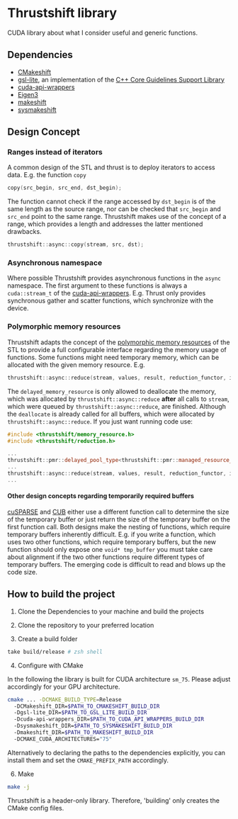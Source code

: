 # Thrustshift library

CUDA library about what I consider useful and generic functions.

## Dependencies

* [CMakeshift](https://github.com/mbeutel/CMakeshift)
* [gsl-lite](https://github.com/gsl-lite/gsl-lite), an implementation of the [C++ Core Guidelines Support Library](https://isocpp.github.io/CppCoreGuidelines/CppCoreGuidelines#S-gsl)
* [cuda-api-wrappers](https://github.com/eyalroz/cuda-api-wrappers)
* [Eigen3](https://gitlab.com/libeigen/eigen)
* [makeshift](https://github.com/mbeutel/makeshift)
* [sysmakeshift](https://github.com/mbeutel/sysmakeshift)

## Design Concept

### Ranges instead of iterators

A common design of the STL and thrust is to deploy iterators to access data. E.g. the function `copy`

```cpp
copy(src_begin, src_end, dst_begin);
```

The function cannot check if the range accessed by `dst_begin` is of the same
length as the source range, nor can be checked that `src_begin` and `src_end` point
to the same range. Thrustshift makes use of the concept of a range, which provides
a length and addresses the latter mentioned drawbacks.

```cpp
thrustshift::async::copy(stream, src, dst);
```

### Asynchronous namespace

Where possible Thrustshift provides asynchronous functions in the `async` namespace.
The first argument to these functions is always a `cuda::stream_t` of the [cuda-api-wrappers](https://github.com/eyalroz/cuda-api-wrappers).
E.g. Thrust only provides synchronous gather and scatter functions, which synchronize with
the device.

### Polymorphic memory resources

Thrustshift adapts the concept of the [polymorphic memory resources](https://en.cppreference.com/w/cpp/memory/memory_resource) of the STL
to provide a full configurable interface regarding the memory usage of functions. Some functions might
need temporary memory, which can be allocated with the given memory resource. E.g.

```cpp
thrustshift::async::reduce(stream, values, result, reduction_functor, initial_value, delayed_memory_resource);
```

The `delayed_memory_resource` is only allowed to deallocate the memory, which was allocated by `thrustshift::async::reduce` **after**
all calls to `stream`, which were queued by `thrustshift::async::reduce`, are finished. Although the `deallocate` is already called
for all buffers, which were allocated by `thrustshift::async::reduce`. If you just want running code use:

```cpp
#include <thrustshift/memory_resource.h>
#include <thrustshift/reduction.h>

...
thrustshift::pmr::delayed_pool_type<thrustshift::pmr::managed_resource_type> delayed_memory_resource;
...
thrustshift::async::reduce(stream, values, result, reduction_functor, initial_value, delayed_memory_resource);
...

```

#### Other design concepts regarding temporarily required buffers

[cuSPARSE](https://docs.nvidia.com/cuda/cusparse/index.html) and [CUB](https://nvlabs.github.io/cub/) either
use a different function call to determine the size of the temporary buffer or just return the size of the
temporary buffer on the first function call. Both designs make the nesting of functions, which require
temporary buffers inherently difficult. E.g. if you write a function, which uses two other functions, which
require temporary buffers, but the new function should only expose one `void* tmp_buffer` you must take
care about alignment if the two other functions require different types of temporary buffers. The emerging code
is difficult to read and blows up the code size.

## How to build the project

1. Clone the Dependencies to your machine and build the projects

2. Clone the repository to your preferred location

3. Create a build folder

```bash
take build/release # zsh shell
```
4. Configure with CMake

In the following the library is built for CUDA architecture `sm_75`.
Please adjust accordingly for your GPU architecture.

```bash
cmake ... -DCMAKE_BUILD_TYPE=Release
  -DCMakeshift_DIR=$PATH_TO_CMAKESHIFT_BUILD_DIR
  -Dgsl-lite_DIR=$PATH_TO_GSL_LITE_BUILD_DIR
  -Dcuda-api-wrappers_DIR=$PATH_TO_CUDA_API_WRAPPERS_BUILD_DIR
  -Dsysmakeshift_DIR=$PATH_TO_SYSMAKESHIFT_BUILD_DIR
  -Dmakeshift_DIR=$PATH_TO_MAKESHIFT_BUILD_DIR
  -DCMAKE_CUDA_ARCHITECTURES="75"
```

Alternatively to declaring the paths to the dependencies explicitly, you can install them and
set the `CMAKE_PREFIX_PATH` accordingly.

6. Make

```bash
make -j
```

Thrustshift is a header-only library. Therefore, 'building' only creates the
CMake config files.

